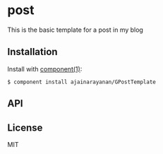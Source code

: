 # post

  This is the basic template for a post in my blog

## Installation

  Install with [component(1)](http://component.io):

    $ component install ajainarayanan/GPostTemplate

## API



## License

  MIT
